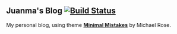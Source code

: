 ## Juanma's Blog [![Build Status](https://travis-ci.org/jreypo/jreypo.github.io.svg?branch=master)](https://travis-ci.org/jreypo/jreypo.github.io)

My personal blog, using theme **[Minimal Mistakes](http://mmistakes.github.io/minimal-mistakes)** by Michael Rose.
